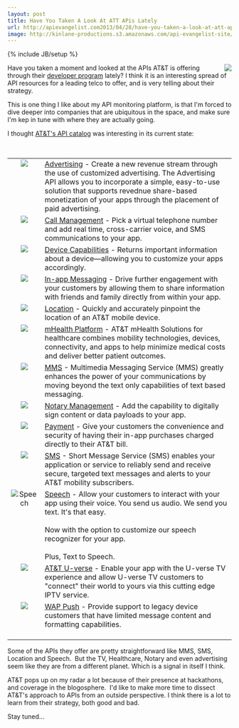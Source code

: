 ```yaml
---
layout: post
title: Have You Taken A Look At ATT APis Lately
url: http://apievangelist.com2013/04/28/have-you-taken-a-look-at-att-apis-lately/
image: http://kinlane-productions.s3.amazonaws.com/api-evangelist-site/blog/att-developer-program-logo.png
---
```

{% include JB/setup %}
<p>
     <a href="http://developer.att.com/" target="_blank"><img src="https://s3.amazonaws.com/kinlane-productions/api-evangelist/att/att-developer-program-logo.png"  align="right" /></a>
</p>
<p>
     Have you taken a moment and looked at the APIs AT&amp;T is offering through their <a href="http://developer.att.com/">developer program</a> lately? I think it is an interesting spread of API resources for a leading telco to offer, and is very telling about their strategy.
</p>
<p>
     This is one thing I like about my API monitoring platform, is that I'm forced to dive deeper into companies that are ubiquitous in the space, and make sure I'm kep in tune with where they are actually going.
</p>
<p>
     I thought <a href="https://developer.att.com/developer/basicTemplate.jsp?passedItemId=12500043">AT&amp;T's API catalog</a> was interesting in its current state:
</p>
<p>
      
</p>
<table border="0" cellspacing="0" cellpadding="10" width="95%">
     <tbody>
          <tr>
               <td align="center" valign="top">
                    <img src="http://developer.att.com/home/api/advertising_small.png"  />
               </td>
               <td>
                    <a href="http://developer.att.com/developer/forward.jsp?passedItemId=13400964">Advertising</a> - Create a new revenue stream through the use of customized advertising. The Advertising API allows you to incorporate a simple, easy-to-use solution that supports revednue share-based monetization of your apps through the placement of paid advertising.
               </td>
          </tr>
          <tr>
               <td align="center" valign="top">
                    <img src="http://developer.att.com/home/api/call_management_small.png"  />
               </td>
               <td>
                    <a href="http://developer.att.com/developer/forward.jsp?passedItemId=12700025">Call Management</a> - Pick a virtual telephone number and add real time, cross-carrier voice, and SMS communications to your app.
               </td>
          </tr>
          <tr>
               <td align="center" valign="top">
                    <img src="http://developer.att.com/home/api/device_capabilities_small.png"  />
               </td>
               <td>
                    <a href="http://developer.att.com/developer/forward.jsp?passedItemId=12700037">Device Capabilities</a> - Returns important information about a device—allowing you to customize your apps accordingly.
               </td>
          </tr>
          <tr>
               <td align="center" valign="top">
                    <img src="http://developer.att.com/home/api/in_app_messaging_small.png"  />
               </td>
               <td>
                    <a href="http://developer.att.com/developer/forward.jsp?passedItemId=12700029">In-app Messaging</a> - Drive further engagement with your customers by allowing them to share information with friends and family directly from within your app.
               </td>
          </tr>
          <tr>
               <td align="center" valign="top">
                    <img src="http://developer.att.com/home/api/location_small.png"  />
               </td>
               <td>
                    <a href="http://developer.att.com/developer/forward.jsp?passedItemId=12700033">Location</a> - Quickly and accurately pinpoint the location of an AT&amp;T mobile device.
               </td>
          </tr>
          <tr>
               <td align="center" valign="top">
                    <img src="http://developer.att.com/home/api/mhealth_small.png"  />
               </td>
               <td>
                    <a href="https://mhealth.att.com/" target="_blank">mHealth Platform</a> - AT&amp;T mHealth Solutions for healthcare combines mobility technologies, devices, connectivity, and apps to help minimize medical costs and deliver better patient outcomes.
               </td>
          </tr>
          <tr>
               <td align="center" valign="top">
                    <img src="http://developer.att.com/home/api/mms_small.png"  />
               </td>
               <td>
                    <a href="http://developer.att.com/developer/forward.jsp?passedItemId=12700039">MMS</a> - Multimedia Messaging Service (MMS) greatly enhances the power of your communications by moving beyond the text only capabilities of text based messaging.
               </td>
          </tr>
          <tr>
               <td align="center" valign="top">
                    <img src="http://developer.att.com/home/api/notary_management_small.png"  />
               </td>
               <td>
                    <a href="http://developer.att.com/developer/forward.jsp?passedItemId=12700047">Notary Management</a> - Add the capability to digitally sign content or data payloads to your app.
               </td>
          </tr>
          <tr>
               <td align="center" valign="top">
                    <img src="http://developer.att.com/home/api/payment_small.png"  />
               </td>
               <td>
                    <a href="http://developer.att.com/developer/forward.jsp?passedItemId=12700035">Payment</a> - Give your customers the convenience and security of having their in-app purchases charged directly to their AT&amp;T bill.
               </td>
          </tr>
          <tr>
               <td align="center" valign="top">
                    <img src="http://developer.att.com/home/api/sms_small.png"  />
               </td>
               <td>
                    <a href="http://developer.att.com/developer/forward.jsp?passedItemId=12700031">SMS</a> - Short Message Service (SMS) enables your application or service to reliably send and receive secure, targeted text messages and alerts to your AT&amp;T mobility subscribers.
               </td>
          </tr>
          <tr>
               <td align="center" valign="top">
                    <img src="http://developer.att.com/home/api/speech_small.png" alt="Speech" />
               </td>
               <td>
                    <a href="http://developer.att.com/developer/forward.jsp?passedItemId=12500023">Speech</a> - Allow your customers to interact with your app using their voice. You send us audio. We send you text. It's that easy. <br />
                    <br />
                    Now with the option to customize our speech recognizer for your app. <br />
                    <br />
                    Plus, Text to Speech.
               </td>
          </tr>
          <tr>
               <td align="center" valign="top">
                    <img src="http://developer.att.com/home/api/UVE_symbol.jpg"  />
               </td>
               <td>
                    <a href="http://developer.att.com/developer/forward.jsp?passedItemId=12700045">AT&amp;T U-verse</a> - Enable your app with the U-verse TV experience and allow U-verse TV customers to "connect" their world to yours via this cutting edge IPTV service.
               </td>
          </tr>
          <tr>
               <td align="center" valign="top">
                    <img src="http://developer.att.com/home/api/wap_push_small.png"  />
               </td>
               <td>
                    <a href="http://developer.att.com/developer/forward.jsp?passedItemId=12700041">WAP Push</a> - Provide support to legacy device customers that have limited message content and formatting capabilities.<br />
                    <br />
               </td>
          </tr>
     </tbody>
</table>
<p>
     Some of the APIs they offer are pretty straightforward like MMS, SMS, Location and Speech.  But the TV, Healthcare, Notary and even advertising seem like they are from a different planet. Which is a signal in itself I think.
</p>
<p>
     AT&amp;T pops up on my radar a lot because of their presence at hackathons, and coverage in the blogosphere.  I'd like to make more time to dissect AT&amp;T's approach to APIs from an outside perspective. I think there is a lot to learn from their strategy, both good and bad.  
</p>
<p>
     Stay tuned...
</p>
